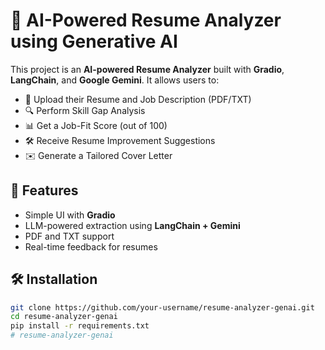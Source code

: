 # 🧠 AI-Powered Resume Analyzer using Generative AI

This project is an **AI-powered Resume Analyzer** built with **Gradio**, **LangChain**, and **Google Gemini**. It allows users to:

- 📄 Upload their Resume and Job Description (PDF/TXT)
- 🔍 Perform Skill Gap Analysis
- 📊 Get a Job-Fit Score (out of 100)
- 🛠️ Receive Resume Improvement Suggestions
- ✉️ Generate a Tailored Cover Letter

## 🚀 Features

- Simple UI with **Gradio**
- LLM-powered extraction using **LangChain + Gemini**
- PDF and TXT support
- Real-time feedback for resumes

## 🛠 Installation

```bash
git clone https://github.com/your-username/resume-analyzer-genai.git
cd resume-analyzer-genai
pip install -r requirements.txt
# resume-analyzer-genai
